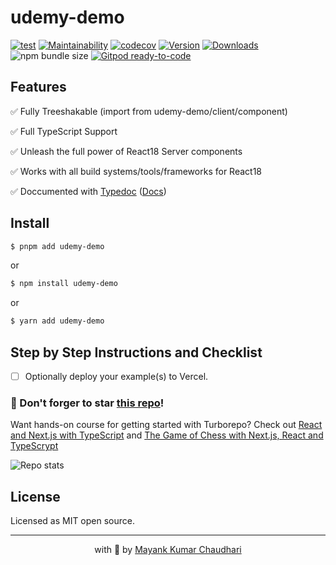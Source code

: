 # udemy-demo

[![test](https://github.com/web-dev-classes/udemy-demo/actions/workflows/test.yml/badge.svg)](https://github.com/web-dev-classes/udemy-demo/actions/workflows/test.yml) [![Maintainability](https://api.codeclimate.com/v1/badges/41e19acc440d24fc498e/maintainability)](https://codeclimate.com/github/web-dev-classes/udemy-demo/maintainability) [![codecov](https://codecov.io/gh/web-dev-classes/udemy-demo/graph/badge.svg)](https://codecov.io/gh/web-dev-classes/udemy-demo) [![Version](https://img.shields.io/npm/v/udemy-demo.svg?colorB=green)](https://www.npmjs.com/package/udemy-demo) [![Downloads](https://img.jsdelivr.com/img.shields.io/npm/dt/udemy-demo.svg)](https://www.npmjs.com/package/udemy-demo) ![npm bundle size](https://img.shields.io/bundlephobia/minzip/udemy-demo) [![Gitpod ready-to-code](https://img.shields.io/badge/Gitpod-ready--to--code-blue?logo=gitpod)](https://gitpod.io/from-referrer/)

## Features

✅ Fully Treeshakable (import from udemy-demo/client/component)

✅ Full TypeScript Support

✅ Unleash the full power of React18 Server components

✅ Works with all build systems/tools/frameworks for React18

✅ Doccumented with [Typedoc](https://web-dev-classes.github.io/udemy-demo) ([Docs](https://web-dev-classes.github.io/udemy-demo))

## Install

```bash
$ pnpm add udemy-demo
```

or

```bash
$ npm install udemy-demo
```

or

```bash
$ yarn add udemy-demo
```

## Step by Step Instructions and Checklist

- [ ] Optionally deploy your example(s) to Vercel.

### 🤩 Don't forger to star [this repo](https://github.com/web-dev-classes/udemy-demo)!

Want hands-on course for getting started with Turborepo? Check out [React and Next.js with TypeScript](https://mayank-chaudhari.vercel.app/courses/react-and-next-js-with-typescript) and [The Game of Chess with Next.js, React and TypeScrypt](https://www.udemy.com/course/game-of-chess-with-nextjs-react-and-typescrypt/?referralCode=851A28F10B254A8523FE)

![Repo stats](https://repobeats.axiom.co/api/embed/3bf1f5016b8c32895a8feff80058d6183f498f52.svg "Repobeats analytics image")

## License

Licensed as MIT open source.

<hr />

<p align="center" style="text-align:center">with 💖 by <a href="https://mayank-chaudhari.vercel.app" target="_blank">Mayank Kumar Chaudhari</a></p>
